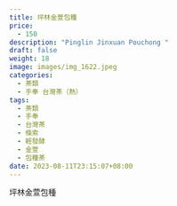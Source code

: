 ```yaml
---
title: 坪林金萱包種
price:
  - 150
description: "Pinglin Jinxuan Pouchong "
draft: false
weight: 18
image: images/img_1622.jpeg
categories:
  - 茶類
  - 手奉 台灣茶（熱）
tags:
  - 茶類
  - 手奉
  - 台灣茶
  - 條索
  - 輕發酵
  - 金萱
  - 包種茶
date: 2023-08-11T23:15:07+08:00
---
```


 坪林金萱包種
